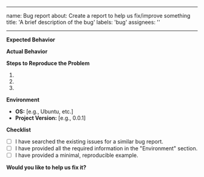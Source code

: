 ______________________________________________________________________

name: Bug report about: Create a report to help us fix/improve something title:
'A brief description of the bug' labels: 'bug' assignees: ''

______________________________________________________________________

**Expected Behavior**

**Actual Behavior**

**Steps to Reproduce the Problem**

1.
1.
1.

<!---
If possible, provide a link to a [Colab Notebook](https://research.google.com/colaboratory/),
which reproduces the bug.
-->

**Environment**

- **OS:** \[e.g., Ubuntu, etc.\]
- **Project Version:** \[e.g., 0.0.1\]

**Checklist**

- [ ] I have searched the existing issues for a similar bug report.
- [ ] I have provided all the required information in the "Environment" section.
- [ ] I have provided a minimal, reproducible example.

**Would you like to help us fix it?**
